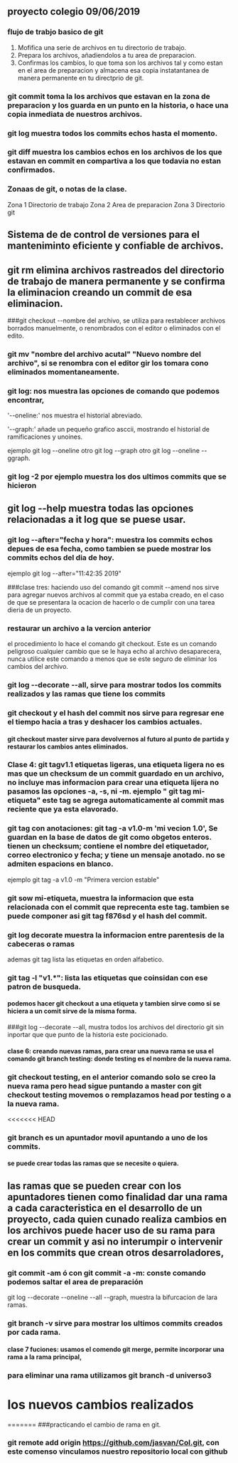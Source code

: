 ## proyecto colegio 09/06/2019
### flujo de trabjo basico de git
1. Mofifica una serie de archivos en tu directorio de trabajo.
2. Prepara los archivos, añadiendolos a tu area de preparacion.
3. Confirmas los cambios, lo que toma son los archivos tal y como estan en el area de preparacion y almacena esa copia instatantanea de manera permanente en tu directprio de git.

### git commit toma la los archivos que estavan en la zona de preparacion y los guarda en un punto en la historia, o hace una copia inmediata de nuestros archivos.

### git log muestra todos los commits echos hasta el momento.
### git diff muestra los cambios echos en los archivos de los que estavan en commit en compartiva a los que todavia no estan confirmados.

### Zonaas de git, o notas de la clase.
Zona 1 Directorio de trabajo
Zona 2 Area de preparacion
Zona 3 Directorio git

## Sistema de de control de versiones para el manteniminto eficiente y confiable de archivos.

## git rm elimina archivos rastreados del directorio de trabajo de manera permanente y se confirma la eliminacion creando un commit de esa eliminacion.

###git checkout --nombre del archivo, se utiliza para restablecer archivos borrados  manuelmente, o renombrados con el editor o eliminados con el edito.

### git mv "nombre del archivo acutal" "Nuevo nombre del archivo", si se renombra con el editor gir los tomara cono eliminados momentaneamente.

### git log: nos muestra las opciones de comando que podemos encontrar,
'--oneline:' nos muestra el historial abreviado.

'--graph:' añade un pequeño grafico asccii, mostrando el historial de ramificaciones y unoines.

ejemplo git log --oneline otro git log --graph otro git log --oneline -- ggraph.

### git log -2 por ejemplo muestra los dos ultimos commits que se hicieron
## git log --help muestra todas las opciones relacionadas a it log que se puese usar.
### git log --after="fecha y hora": muestra los commits echos depues de esa fecha, como tambien se puede mostrar los commits echos del dia de hoy.
ejemplo git log --after="11:42:35 2019"

###clase tres:  haciendo uso del comando git commit --amend nos sirve para agregar nuevos archivos al commit que ya estaba creado, en el caso de que se presentara la ocacion de hacerlo o de cumplir con una tarea dieria de un proyecto.

### restaurar un archivo a la vercion anterior
el procedimiento lo hace el comando git checkout. Este es un comando peligroso cualquier cambio que se le haya echo al archivo desaparecera, nunca utilice este comando a menos que se este seguro de eliminar los cambios del archivo.

### git log --decorate --all, sirve para mostrar todos los commits realizados y las ramas que tiene los commits

### git checkout y el hash del commit nos sirve para regresar ene el tiempo hacia a tras y deshacer los cambios actuales.

#### git checkout master sirve para devolvernos al futuro al punto de partida y restaurar los cambios antes eliminados.

### Clase 4: git tagv1.1 etiquetas ligeras, una etiqueta ligera no es mas que un checksum de un commit guardado en un archivo, no incluye mas informacion para crear una etiqueta lijera no pasamos las opciones -a, -s, ni -m. ejemplo " git tag mi-etiqueta" este tag se agrega automaticamente al commit mas reciente que ya esta elavorado.

### git tag con anotaciones: git tag -a v1.0-m 'mi vecion 1.0', Se guardan en la base de datos de git como obgetos enteros. tienen un checksum; contiene el nombre del etiquetador, correo electronico y fecha; y tiene un mensaje anotado. no se admiten espacions en blanco.
ejemplo  git tag -a v1.0 -m "Primera vercion estable"

### git sow mi-etiqueta, muestra la informacion que esta relacionada con el commit que reprecenta este tag. tambien se puede componer asi git tag f876sd y el hash del commit.

### git log decorate muestra la informacion entre parentesis de la cabeceras o ramas
ademas git tag lista las etiquetas en orden alfabetico.

### git tag -l "v1.*": lista las etiquetas que coinsidan con ese patron de busqueda.

#### podemos hacer git checkout a una etiqueta y tambien sirve como si se hiciera a un comit sirve de la misma forma.

###git log --decorate --all, mustra todos los archivos del directorio git sin inportar que que punto de la historia este pocicionado.

#### clase 6: creando nuevas ramas, para crear una nueva rama se usa el comando git branch testing: donde testing es el nombre de la nueva rama.

### git checkout testing, en el anterior comando solo se creo la nueva rama pero head sigue puntando a master con git checkout testing movemos o remplazamos head por testing o a la nueva rama.

<<<<<<< HEAD
### git branch es un apuntador movil apuntando a uno de los commits.
#### se puede crear todas las ramas que se necesite o quiera.

## las ramas que se pueden crear con los apuntadores tienen como finalidad dar una rama a cada caracteristica en el desarrollo de un proyecto, cada quien cunado realiza cambios en los archivos puede hacer uso de su rama para crear un commit y asi no interumpir o intervenir en los commits que crean otros desarroladores,

### git commit -am ó con git commit -a -m: conste comando podemos saltar el area de preparación

git log --decorate --oneline --all --graph, muestra la bifurcacion de lara ramas.

### git branch -v sirve para mostrar los ultimos commits creados por cada rama.


#### clase 7 fuciones: usamos el comendo git merge, permite incorporar una rama a la rama principal,

### para eliminar una rama utilizamos git branch -d universo3

# los nuevos cambios realizados  
=======
###practicando el cambio de rama en git.

### git remote add origin https://github.com/jasvan/Col.git, con este comenso vinculamos nuestro repositorio local con github
